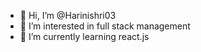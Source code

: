 - 👋 Hi, I’m @Harinishri03
- 👀 I’m interested in full stack management
- 🌱 I’m currently learning react.js
<!---
Harinishri03/Harinishri03 is a ✨ special ✨ repository because its `README.md` (this file) appears on your GitHub profile.
You can click the Preview link to take a look at your changes.
--->
